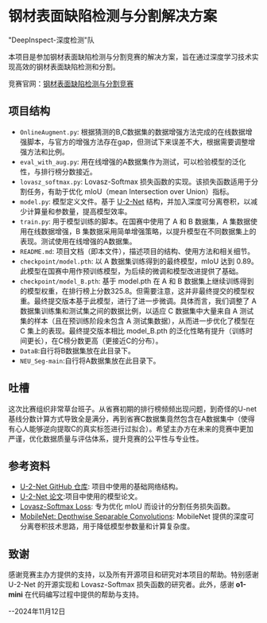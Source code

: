 # 钢材表面缺陷检测与分割解决方案

"DeepInspect-深度检测"队

本项目是参加钢材表面缺陷检测与分割竞赛的解决方案，旨在通过深度学习技术实现高效的钢材表面缺陷检测和分割。

竞赛官网：[钢材表面缺陷检测与分割竞赛](http://bdc.saikr.com/vse/50185)

## 项目结构

- `OnlineAugment.py`: 根据猜测的B,C数据集的数据增强方法完成的在线数据增强脚本，与官方的增强方法存在gap，但测试下来误差不大，根据需要调整增强方法和比例。
- `eval_with_aug.py`: 用在线增强的A数据集作为测试，可以检验模型的泛化性，与排行榜分数接近。
- `lovasz_softmax.py`: Lovasz-Softmax 损失函数的实现。该损失函数适用于分割任务，有助于优化 mIoU（mean Intersection over Union）指标。
- `model.py`: 模型定义文件。基于 [U-2-Net](https://github.com/xuebinqin/U-2-Net) 结构，并加入深度可分离卷积，以减少计算量和参数量，提高模型效率。
- `train.py`: 用于模型训练的脚本。在国赛中使用了 A 和 B 数据集，A 集数据使用在线数据增强，B 集数据采用简单增强策略，以提升模型在不同数据集上的表现。测试使用在线增强的A数据集。
- `README.md`: 项目文档（即本文件），描述项目的结构、使用方法和相关细节。
- `checkpoint/model.pth`: 以 A 数据集训练得到的最终模型，mIoU 达到 0.89。此模型在国赛中用作预训练模型，为后续的微调和模型改进提供了基础。
- `checkpoint/model_B.pth`: 基于 model.pth 在 A 和 B 数据集上继续训练得到的模型权重，在排行榜上分数325.8。但需要注意，这并非最终提交的模型权重。最终提交版本基于此模型，进行了进一步微调。具体而言，我们调整了 A 数据集训练集和测试集之间的数据比例，以适应 C 数据集中大量来自 A 测试集的样本（且在预训练阶段未包含 A 测试集数据），从而进一步优化了模型在 C 集上的表现。最终提交版本相比 model_B.pth 的泛化性略有提升（训练时间更长），在C榜分数更高（更接近C的分布）。
- `DataB`:自行将B数据集放在此目录下。
- `NEU_Seg-main`:自行将A数据集放在此目录下。
  
## 吐槽

这次比赛组织非常草台班子。从省赛初期的排行榜频频出现问题，到奇怪的U-net基线分数计算方式导致全是满分，再到省赛C数据集竟然包含在A数据集中（使得有心人能够逆向提取C的真实标签进行过拟合）。希望主办方在未来的竞赛中更加严谨，优化数据质量与评估体系，提升竞赛的公平性与专业性。


## 参考资料

- [U-2-Net GitHub 仓库](https://github.com/xuebinqin/U-2-Net): 项目中使用的基础网络结构。
- [U-2-Net 论文](https://arxiv.org/pdf/2005.09007):项目中使用的模型论文。
- [Lovasz-Softmax Loss](https://arxiv.org/abs/1705.08790): 专为优化 mIoU 而设计的分割任务损失函数。
- [MobileNet: Depthwise Separable Convolutions](https://arxiv.org/abs/1704.04861): MobileNet 提供的深度可分离卷积技术思路，用于降低模型参数量和计算复杂度。



## 致谢

感谢竞赛主办方提供的支持，以及所有开源项目和研究对本项目的帮助。特别感谢 U-2-Net 的开源实现和 Lovasz-Softmax 损失函数的研究者。此外，感谢 **o1-mini** 在代码编写过程中提供的帮助与支持。 

--2024年11月12日
